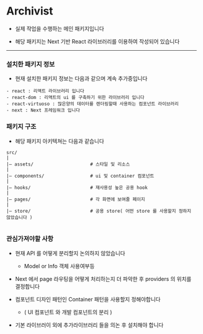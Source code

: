 # Archivist

- 실제 작업을 수행하는 메인 패키지입니다


- 해당 패키지는 Next 기반 React 라이브러리를 이용하여 작성되어 있습니다

---

### 설치한 패키지 정보

- 현재 설치한 패키지 정보는 다음과 같으며 계속 추가중입니다

````
- react : 리액트 라이브러리 입니다
- react-dom : 리액트의 ui 를 구축하기 위한 라이브러리 입니다
- react-virtuoso : 많은양의 데이터를 렌더링할때 사용하는 컴포넌트 라이브러리
- next : Next 프레임워크 입니다
````

### 패키지 구조

- 해당 패키지 아키텍쳐는 다음과 같습니다

````
src/
|
|– assets/                     # 스타일 및 리소스        
|
|– components/                 # ui 및 container 컴포넌트
|
|– hooks/                      # 재사용성 높은 공용 hook
|
|– pages/                      # 각 화면에 보여줄 페이지
|
|– store/                      # 공용 store( 어떤 store 를 사용할지 정하지 않았습니다 )
    
````

### 관심가져야할 사항

- 현재 API 를 어떻게 분리할지 논의하지 않았습니다
  - Model or Info 객체 사용여부등


- Next 에서 page 라우팅을 어떻게 처리하는지 더 파악한 후 providers 의 위치를 결정합니다


- 컴포넌트 디자인 패턴인 Container 패턴을 사용할지 정해야합니다
  - ( UI 컴포넌트 와 개발 컴포넌트의 분리 )


- 기본 라이브러이 외에 추가라이브러리 들을 의논 후 설치해야 합니다